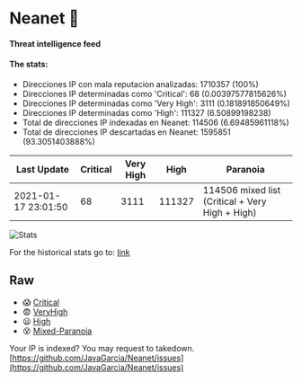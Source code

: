 # Neanet :hocho:
#### Threat intelligence feed
#### The stats:

- Direcciones IP con mala reputacion analizadas: 1710357 (100%)
- Direcciones IP determinadas como 'Critical':  68 (0.00397577815626%)
- Direcciones IP determinadas como 'Very High':  3111 (0.181891850649%)
- Direcciones IP determinadas como 'High':  111327 (6.50899198238)
- Total de direcciones IP indexadas en Neanet:  114506 (6.69485961118%)
- Total de direcciones IP descartadas en Neanet:  1595851 (93.3051403888%)

| Last Update | Critical | Very High | High | Paranoia |
| --- | --- | --- | --- | --- |
| 2021-01-17 23:01:50 | 68 | 3111 | 111327 | 114506 mixed list (Critical + Very High + High)|

![Stats](https://docs.google.com/spreadsheets/d/e/2PACX-1vSnaNMIXVabIpDJjufMlzH7poXnshF3mgd8Is1g9ytUEzVsP5my4Trn8f-xkoLLQ38xpL3HtmUexLo6/pubchart?oid=501124687&format=image)

For the historical stats go to: [link](/stats.csv)
## Raw
- :scream: [Critical](https://raw.githubusercontent.com/JavaGarcia/Neanet/master/blacklists/neanet_critical.txt)
- :fearful: [VeryHigh](https://raw.githubusercontent.com/JavaGarcia/Neanet/master/blacklists/neanet_veryHigh.txtt)
- :frowning: [High](https://raw.githubusercontent.com/JavaGarcia/Neanet/master/blacklists/neanet_high.txt)
- :dizzy_face: [Mixed-Paranoia](https://raw.githubusercontent.com/JavaGarcia/Neanet/master/blacklists/neanet_all.txt)


Your IP is indexed? You may request to takedown. [https://github.com/JavaGarcia/Neanet/issues](https://github.com/JavaGarcia/Neanet/issues)




















































































































































































































































































































































































































































































































































































































































































































































































































































































































































































































































































































































































































































































































































































































































































































































































































































































































































































































































































































































































































































































































































































































































































































































































































































































































































































































































































































































































































































































































































































































































































































































































































































































































































































































































































































































































































































































































